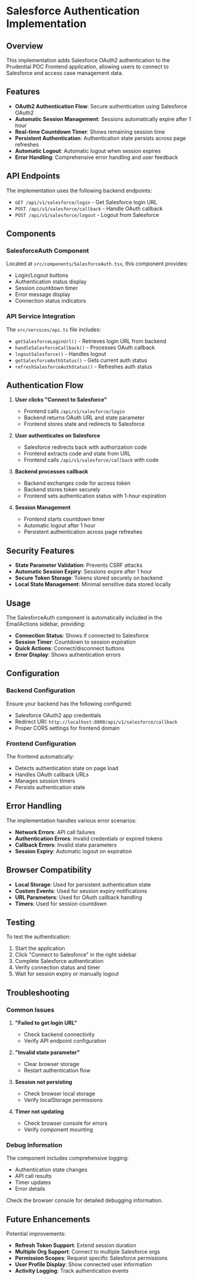 # Salesforce Authentication Implementation

## Overview

This implementation adds Salesforce OAuth2 authentication to the Prudential POC Frontend application, allowing users to connect to Salesforce and access case management data.

## Features

- **OAuth2 Authentication Flow**: Secure authentication using Salesforce OAuth2
- **Automatic Session Management**: Sessions automatically expire after 1 hour
- **Real-time Countdown Timer**: Shows remaining session time
- **Persistent Authentication**: Authentication state persists across page refreshes
- **Automatic Logout**: Automatic logout when session expires
- **Error Handling**: Comprehensive error handling and user feedback

## API Endpoints

The implementation uses the following backend endpoints:

- `GET /api/v1/salesforce/login` - Get Salesforce login URL
- `POST /api/v1/salesforce/callback` - Handle OAuth callback
- `POST /api/v1/salesforce/logout` - Logout from Salesforce

## Components

### SalesforceAuth Component

Located at `src/components/SalesforceAuth.tsx`, this component provides:

- Login/Logout buttons
- Authentication status display
- Session countdown timer
- Error message display
- Connection status indicators

### API Service Integration

The `src/services/api.ts` file includes:

- `getSalesforceLoginUrl()` - Retrieves login URL from backend
- `handleSalesforceCallback()` - Processes OAuth callback
- `logoutSalesforce()` - Handles logout
- `getSalesforceAuthStatus()` - Gets current auth status
- `refreshSalesforceAuthStatus()` - Refreshes auth status

## Authentication Flow

1. **User clicks "Connect to Salesforce"**
   - Frontend calls `/api/v1/salesforce/login`
   - Backend returns OAuth URL and state parameter
   - Frontend stores state and redirects to Salesforce

2. **User authenticates on Salesforce**
   - Salesforce redirects back with authorization code
   - Frontend extracts code and state from URL
   - Frontend calls `/api/v1/salesforce/callback` with code

3. **Backend processes callback**
   - Backend exchanges code for access token
   - Backend stores token securely
   - Frontend sets authentication status with 1-hour expiration

4. **Session Management**
   - Frontend starts countdown timer
   - Automatic logout after 1 hour
   - Persistent authentication across page refreshes

## Security Features

- **State Parameter Validation**: Prevents CSRF attacks
- **Automatic Session Expiry**: Sessions expire after 1 hour
- **Secure Token Storage**: Tokens stored securely on backend
- **Local State Management**: Minimal sensitive data stored locally

## Usage

The SalesforceAuth component is automatically included in the EmailActions sidebar, providing:

- **Connection Status**: Shows if connected to Salesforce
- **Session Timer**: Countdown to session expiration
- **Quick Actions**: Connect/disconnect buttons
- **Error Display**: Shows authentication errors

## Configuration

### Backend Configuration

Ensure your backend has the following configured:

- Salesforce OAuth2 app credentials
- Redirect URI: `http://localhost:8000/api/v1/salesforce/callback`
- Proper CORS settings for frontend domain

### Frontend Configuration

The frontend automatically:

- Detects authentication state on page load
- Handles OAuth callback URLs
- Manages session timers
- Persists authentication state

## Error Handling

The implementation handles various error scenarios:

- **Network Errors**: API call failures
- **Authentication Errors**: Invalid credentials or expired tokens
- **Callback Errors**: Invalid state parameters
- **Session Expiry**: Automatic logout on expiration

## Browser Compatibility

- **Local Storage**: Used for persistent authentication state
- **Custom Events**: Used for session expiry notifications
- **URL Parameters**: Used for OAuth callback handling
- **Timers**: Used for session countdown

## Testing

To test the authentication:

1. Start the application
2. Click "Connect to Salesforce" in the right sidebar
3. Complete Salesforce authentication
4. Verify connection status and timer
5. Wait for session expiry or manually logout

## Troubleshooting

### Common Issues

1. **"Failed to get login URL"**
   - Check backend connectivity
   - Verify API endpoint configuration

2. **"Invalid state parameter"**
   - Clear browser storage
   - Restart authentication flow

3. **Session not persisting**
   - Check browser local storage
   - Verify localStorage permissions

4. **Timer not updating**
   - Check browser console for errors
   - Verify component mounting

### Debug Information

The component includes comprehensive logging:

- Authentication state changes
- API call results
- Timer updates
- Error details

Check the browser console for detailed debugging information.

## Future Enhancements

Potential improvements:

- **Refresh Token Support**: Extend session duration
- **Multiple Org Support**: Connect to multiple Salesforce orgs
- **Permission Scopes**: Request specific Salesforce permissions
- **User Profile Display**: Show connected user information
- **Activity Logging**: Track authentication events
